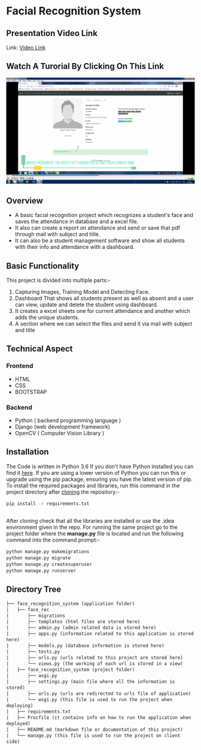 # Facial Recognition System

## Presentation Video Link
Link: [Video Link](https://www.youtube.com/watch?v=Hd5yLJnqSRI)

## Watch A Turorial By Clicking On This Link
[![Facial recognition System](thumbnail.png)](https://www.youtube.com/watch?v=Hd5yLJnqSRI?sub_confirmation=1 "Facial Recognition System")

## Overview
* A basic facial recognition project which recognizes a student's face and saves the attendance in database and a excel file.
* It also can create a report on attendance and send or save that pdf through mail with subject and title.
* It can also be a student management software and show all students with their info and attendance with a dashboard. 

## Basic Functionality
This project is divided into multiple parts:-
1. Capturing Images, Training Model and Detecting Face.
2. Dashboard That shows all students present as well as absent and a user can view, update and delete the student using dashboard.
3. It creates a excel sheets one for current attendance and another which adds the unique students.
4. A section where we can select the files and send it via mail with subject and title

## Technical Aspect
### Frontend
* HTML 
* CSS 
* BOOTSTRAP
### Backend
* Python ( backend programming language )
* Django (web development framework)
* OpenCV ( Computer Vision Library )

## Installation
The Code is written in Python 3.6 If you don't have Python installed you can find it [here](https://www.python.org/downloads/). If you are using a lower version of Python you can run this or upgrade using the pip package, ensuring you have the latest version of pip. To install the required packages and libraries, run this command in the project directory after [cloning](https://www.howtogeek.com/451360/how-to-clone-a-github-repository/) the repository:-
```bash
pip install -r requirements.txt
```
##
After cloning check that all the libraries are installed or use the .idea environment given in the repo.
For running the same project go to the project folder where the **manage.py** file is located and run the following command into the command prompt:-
```bash
python manage.py makemigrations
python manage.py migrate
python manage.py createsuperuser
python manage.py runserver
```

## Directory Tree 
```
├── face_recognition_system (application folder)
│   ├── face_rec
|       ├── migrations
|       ├── templates (html files are stored here)
|       ├── admin.py (admin related data is stored here)
|       ├── apps.py (information related to this application is stored here)
|       ├── models.py (database information is stored here)
|       ├── tests.py 
|       ├── urls.py (urls related to this project are stored here)
|       └── views.py (the working of each url is stored in a view)
│   ├── face_recognition_system (project folder)
│       ├── asgi.py
|       ├── settings.py (main file where all the information is stored)
|       ├── urls.py (urls are redirected to urls file of application)
|       └── wsgi.py (this file is used to run the project when deploying)
|   ├── requirements.txt
|   ├── Procfile (it contains info on how to run the application when deployed)
|   ├── README.md (markdown file or documentation of this project)
|   └── manage.py (this file is used to run the project on client side)
```
